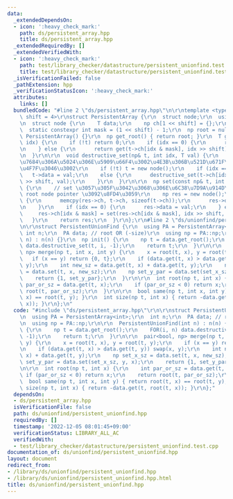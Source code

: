 ```yaml
---
data:
  _extendedDependsOn:
  - icon: ':heavy_check_mark:'
    path: ds/persistent_array.hpp
    title: ds/persistent_array.hpp
  _extendedRequiredBy: []
  _extendedVerifiedWith:
  - icon: ':heavy_check_mark:'
    path: test/library_checker/datastructure/persistent_unionfind.test.cpp
    title: test/library_checker/datastructure/persistent_unionfind.test.cpp
  _isVerificationFailed: false
  _pathExtension: hpp
  _verificationStatusIcon: ':heavy_check_mark:'
  attributes:
    links: []
  bundledCode: "#line 2 \"ds/persistent_array.hpp\"\n\r\ntemplate <typename T, int\
    \ shift = 4>\r\nstruct PersistentArray {\r\n  struct node;\r\n  using np = node*;\r\
    \n  struct node {\r\n    T data;\r\n    np ch[1 << shift] = {};\r\n  };\r\n\r\n\
    \  static constexpr int mask = (1 << shift) - 1;\r\n  np root = nullptr;\r\n \
    \ PersistentArray() {}\r\n  np get_root() { return root; }\r\n  T get(np t, int\
    \ idx) {\r\n    if (!t) return 0;\r\n    if (idx == 0) {\r\n      return t->data;\r\
    \n    } else {\r\n      return get(t->ch[idx & mask], idx >> shift);\r\n    }\r\
    \n  }\r\n\r\n  void destructive_set(np& t, int idx, T val) {\r\n    // \u7834\u58CA\
    \u7684\u306A\u5024\u306E\u5909\u66F4\u3002\u4E3B\u306B\u521D\u671F\u5316\u306B\
    \u4F7F\u3046\u3002\r\n    if (!t) t = new node();\r\n    if (idx == 0)\r\n   \
    \   t->data = val;\r\n    else {\r\n      destructive_set(t->ch[idx & mask], idx\
    \ >> shift, val);\r\n    }\r\n  }\r\n\r\n  np set(const np& t, int idx, T val)\
    \ {\r\n    // set \u3057\u305F\u3042\u3068\u306E\u6C38\u7D9A\u914D\u5217\u306E\
    \ root node pointer \u3092\u8FD4\u3059\r\n    np res = new node();\r\n    if (t)\
    \ {\r\n      memcpy(res->ch, t->ch, sizeof(t->ch));\r\n      res->data = t->data;\r\
    \n    }\r\n    if (idx == 0) {\r\n      res->data = val;\r\n    } else {\r\n \
    \     res->ch[idx & mask] = set(res->ch[idx & mask], idx >> shift, val);\r\n \
    \   }\r\n    return res;\r\n  }\r\n};\r\n#line 2 \"ds/unionfind/persistent_unionfind.hpp\"\
    \n\r\nstruct PersistentUnionFind {\r\n  using PA = PersistentArray<int>;\r\n \
    \ int n;\r\n  PA data; // root OR (-size)\r\n  using np = PA::np;\r\n\r\n  PersistentUnionFind(int\
    \ n) : n(n) {}\r\n  np init() {\r\n    np t = data.get_root();\r\n    FOR(i, n)\
    \ data.destructive_set(t, i, -1);\r\n    return t;\r\n  }\r\n\r\n  pair<bool,\
    \ np> merge(np t, int x, int y) {\r\n    x = root(t, x), y = root(t, y);\r\n \
    \   if (x == y) return {0, t};\r\n    if (data.get(t, x) > data.get(t, y)) swap(x,\
    \ y);\r\n    int new_sz = data.get(t, x) + data.get(t, y);\r\n    np set_x_sz\
    \ = data.set(t, x, new_sz);\r\n    np set_y_par = data.set(set_x_sz, y, x);\r\n\
    \    return {1, set_y_par};\r\n  }\r\n\r\n  int root(np t, int x) {\r\n    int\
    \ par_or_sz = data.get(t, x);\r\n    if (par_or_sz < 0) return x;\r\n    return\
    \ root(t, par_or_sz);\r\n  }\r\n\r\n  bool same(np t, int x, int y) { return root(t,\
    \ x) == root(t, y); }\r\n  int size(np t, int x) { return -data.get(t, root(t,\
    \ x)); }\r\n};\n"
  code: "#include \"ds/persistent_array.hpp\"\r\n\r\nstruct PersistentUnionFind {\r\
    \n  using PA = PersistentArray<int>;\r\n  int n;\r\n  PA data; // root OR (-size)\r\
    \n  using np = PA::np;\r\n\r\n  PersistentUnionFind(int n) : n(n) {}\r\n  np init()\
    \ {\r\n    np t = data.get_root();\r\n    FOR(i, n) data.destructive_set(t, i,\
    \ -1);\r\n    return t;\r\n  }\r\n\r\n  pair<bool, np> merge(np t, int x, int\
    \ y) {\r\n    x = root(t, x), y = root(t, y);\r\n    if (x == y) return {0, t};\r\
    \n    if (data.get(t, x) > data.get(t, y)) swap(x, y);\r\n    int new_sz = data.get(t,\
    \ x) + data.get(t, y);\r\n    np set_x_sz = data.set(t, x, new_sz);\r\n    np\
    \ set_y_par = data.set(set_x_sz, y, x);\r\n    return {1, set_y_par};\r\n  }\r\
    \n\r\n  int root(np t, int x) {\r\n    int par_or_sz = data.get(t, x);\r\n   \
    \ if (par_or_sz < 0) return x;\r\n    return root(t, par_or_sz);\r\n  }\r\n\r\n\
    \  bool same(np t, int x, int y) { return root(t, x) == root(t, y); }\r\n  int\
    \ size(np t, int x) { return -data.get(t, root(t, x)); }\r\n};"
  dependsOn:
  - ds/persistent_array.hpp
  isVerificationFile: false
  path: ds/unionfind/persistent_unionfind.hpp
  requiredBy: []
  timestamp: '2022-12-05 08:01:45+09:00'
  verificationStatus: LIBRARY_ALL_AC
  verifiedWith:
  - test/library_checker/datastructure/persistent_unionfind.test.cpp
documentation_of: ds/unionfind/persistent_unionfind.hpp
layout: document
redirect_from:
- /library/ds/unionfind/persistent_unionfind.hpp
- /library/ds/unionfind/persistent_unionfind.hpp.html
title: ds/unionfind/persistent_unionfind.hpp
---
```

